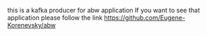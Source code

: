 this is a kafka producer for abw application
If you want to see that application please follow the link https://github.com/Eugene-Korenevsky/abw